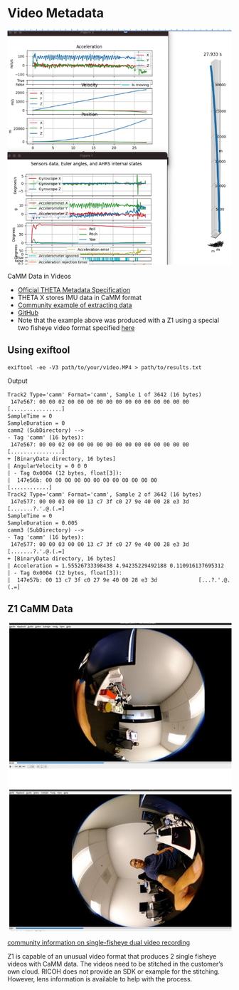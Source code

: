 # Video Metadata

![CaMM Data](images/video_metadata/camm_data.png)

CaMM Data in Videos

* [Official THETA Metadata Specification](https://github.com/ricohapi/theta-api-specs/blob/main/theta-metadata/README.md)
* THETA X stores IMU data in CaMM format
* [Community example of extracting data](https://community.theta360.guide/t/imu-data-libraries/9176?u=craig)
* [GitHub](https://github.com/monschine/extract_camm/)
* Note that the example above was produced with a Z1 using a special two fisheye video format specified
[here](https://github.com/ricohapi/theta-api-specs/blob/main/theta-web-api-v2.1/options/file_format.md)

## Using exiftool

```text
exiftool -ee -V3 path/to/your/video.MP4 > path/to/results.txt
```

Output

```text
Track2 Type='camm' Format='camm', Sample 1 of 3642 (16 bytes)
 147e567: 00 00 02 00 00 00 00 00 00 00 00 00 00 00 00 00 [................]
SampleTime = 0
SampleDuration = 0
camm2 (SubDirectory) -->
- Tag 'camm' (16 bytes):
 147e567: 00 00 02 00 00 00 00 00 00 00 00 00 00 00 00 00 [................]
+ [BinaryData directory, 16 bytes]
| AngularVelocity = 0 0 0
| - Tag 0x0004 (12 bytes, float[3]):
|  147e56b: 00 00 00 00 00 00 00 00 00 00 00 00             [............]
Track2 Type='camm' Format='camm', Sample 2 of 3642 (16 bytes)
 147e577: 00 00 03 00 00 13 c7 3f c0 27 9e 40 00 28 e3 3d [.......?.'.@.(.=]
SampleTime = 0
SampleDuration = 0.005
camm3 (SubDirectory) -->
- Tag 'camm' (16 bytes):
 147e577: 00 00 03 00 00 13 c7 3f c0 27 9e 40 00 28 e3 3d [.......?.'.@.(.=]
+ [BinaryData directory, 16 bytes]
| Acceleration = 1.55526733398438 4.94235229492188 0.110916137695312
| - Tag 0x0004 (12 bytes, float[3]):
|  147e57b: 00 13 c7 3f c0 27 9e 40 00 28 e3 3d             [...?.'.@.(.=]
```

## Z1 CaMM Data

![Z1 single fisheye](images/video_metadata/single_fisheye.png)

[community information on single-fisheye dual video recording](https://community.theta360.guide/t/ricoh-theta-z1-firmware-3-01-1-adds-single-fisheye-simultaneous-recording-of-2-videos-50min-video-length/9095?u=craig)

Z1 is capable of an unusual video format that produces 2 single fisheye videos with CaMM data.  The videos need to be stitched in the customer’s own cloud.  RICOH does not provide an SDK or example for the stitching.  However, lens information is available to help with the process.
